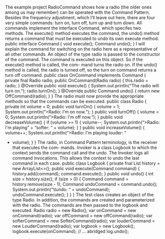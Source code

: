 The example project RadioCommand shows how a radio (the older ones among us may 
remember) can be operated with the Command Pattern. Besides the frequency adjustment, 
which I’ll leave out here, there are four very simple commands: turn on, turn off, turn up 
and turn down. All commands implement the interface Command, which specifes two 
methods. The execute() method executes the command, the undo() method returns 
a command that must be executed to undo its own execute method.
 public interface Command {
 void execute();
 Command undo();
 }
I will explain the command for switching on the radio here as a representative of all 
other commands. An object of the type radio is passed to the constructor of the command. 
The command is executed on this object. So if the execute() method is called, the com-
mand turns the radio on. If the undo() method is called, the radio is turned off, so the 
turn on command returns a turn off command.
 public class OnCommand implements Command {
 private fnal Radio radio;
 public OnCommand(Radio radio) {
 this.radio = radio;
 }
 @Override
 public void execute() {
 System.out.println(“The radio will turn on.“);
 radio.turnOn();
 }
 @Override
 public Command undo() {
 return new OffCommand(radio);
 }
 }
The radio must now provide the appropriate methods so that the commands can be 
executed.
 public class Radio {
 private int volume = 0;
 public void turnOn() {
 volume = 1;
 System.out.println(“>Radio: I'm on now.“);
 }
 public void turnOff() {
 volume = 0;
 System.out.println(“>Radio: I'm off now.“);
 }
 public void decreaseVolume() {
 if (volume >= 1) {
 volume--;
System.out.println(“>Radio: I'm playing” +
 “softer: “ + volume);
 }
 }
 public void increaseVolume() {
 volume++;
 System.out.println(“>Radio: I'm playing louder: “
 + volume);
 }
 }
The radio, in Command Pattern terminology, is the receiver that executes the com-
mands. Invoker is a class Logbook to which the context sends the command call and the 
undo. The Invoker logs all command invocations. This allows the context to undo the last 
command in each case.
 public class Logbook {
 private fnal List<Command> history =
 new ArrayList<>();
 public void execute(Command command) {
 history.add(command);
 command.execute();
 }
 public void undo() {
 int size = history.size();
 if (size > 0) {
 Command command = history.remove(size - 1);
 Command undoCommand = command.undo();
 System.out.println(“\tundo: “ + undoCommand);
 undoCommand.execute();
 }
 }
 }
The test class creates an object of the type Radio. In addition, the commands are created 
and parameterized with the radio. The commands are then passed to the logbook and executed.
 Radio radio = new Radio();
 var onCommand = new onCommand(radio);
 var offCommand = new offCommand(radio);
 var softerCommand = new SofterCommand(radio);
 var louderCommand = new LouderCommand(radio);
 var logbook = new Logbook();
 logbook.execute(onCommand);
 // … abridged
 log.undo();